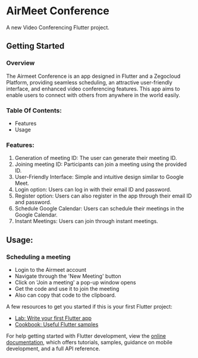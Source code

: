 # AirMeet Conference

A new Video Conferencing Flutter project.

## Getting Started

### Overview

The Airmeet Conference is an app designed in Flutter and a Zegocloud Platform, providing seamless scheduling, an attractive user-friendly interface, and enhanced video conferencing features. This app aims to enable users to connect with others from anywhere in the world easily.

### Table Of Contents:

* Features
* Usage 

### Features:
1. Generation of meeting ID: The user can generate their meeting ID.
2. Joining meeting ID: Participants can join a meeting using the provided ID.
3. User-Friendly Interface: Simple and intuitive design similar to Google Meet.
4. Login option: Users can log in with their email ID and password.
5. Register option: Users can also register in the app through their email ID and password.
6. Schedule Google Calendar: Users can schedule their meetings in the Google Calendar.
7. Instant Meetings: Users can join through instant meetings.


## Usage:
### Scheduling a meeting

* Login to the Airmeet account
* Navigate through the 'New Meeting' button
* Click on 'Join a meeting' a pop-up window opens
* Get the code and use it to join the meeting
* Also can copy that code to the clipboard.

A few resources to get you started if this is your first Flutter project:

- [Lab: Write your first Flutter app](https://docs.flutter.dev/get-started/codelab)
- [Cookbook: Useful Flutter samples](https://docs.flutter.dev/cookbook)

For help getting started with Flutter development, view the
[online documentation](https://docs.flutter.dev/), which offers tutorials,
samples, guidance on mobile development, and a full API reference.
